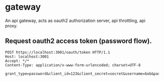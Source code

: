# gateway
An api gateway, acts as oauth2 authorization server, api throttling, api proxy.

## Request oauth2 access token (password flow).
```
POST https://localhost:3001/oauth/token HTTP/1.1
Host: localhost:3001
Accept: */*
Content-Type: application/x-www-form-urlencoded; charset=UTF-8

grant_type=password&client_id=123&client_secret=secret&username=bob&password=secret&scope=demo
```
